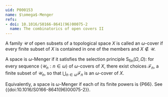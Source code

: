 ```yaml
---
uid: P000153
name: $\omega$-Menger
refs:
- doi: 10.1016/S0166-8641(96)00075-2
  name: The combinatorics of open covers II
---
```

A family $\mathcal U$ of open subsets of a topological space $X$ is called an $\omega$-cover if every finite subset of $X$ is contained in one of the members and $X \not\in \mathcal U$.

A space is $\omega$-Menger if it satisfies the selection principle $\mathsf S_{\mathrm{fin}}(\Omega,\Omega)$: for every sequence $\langle \mathscr U_n : n \in \omega \rangle$ of $\omega$-covers of $X$, there exist choices $\mathcal F_n$, a finite subset of $\mathscr U_n$, so that $\bigcup_{n\in\omega} \mathcal F_n$ is an $\omega$-cover of $X$.

Equivalently, a space is $\omega$-Menger if each of its finite powers is {P66}. See {{doi:10.1016/S0166-8641(96)00075-2}}.
